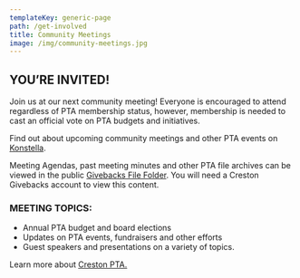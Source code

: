 ```yaml
---
templateKey: generic-page
path: /get-involved
title: Community Meetings
image: /img/community-meetings.jpg
---
```

## YOU’RE INVITED!

Join us at our next community meeting! Everyone is encouraged to attend regardless of PTA membership status, however, membership is needed to cast an official vote on PTA budgets and initiatives.

Find out about upcoming community meetings and other PTA events on [Konstella](https://www.konstella.com/app/school/669afb141b5ceab26a5c9b2f/calendar).

Meeting Agendas, past meeting minutes and other PTA file archives can be viewed in the public [Givebacks File Folder](https://creston.givebacks.com/files/2024-2025%20Community%20Meeting%20Documents). You will need a Creston Givebacks account to view this content.

### MEETING TOPICS:

* Annual PTA budget and board elections
* Updates on PTA events, fundraisers and other efforts
* Guest speakers and presentations on a variety of topics.

Learn more about [Creston PTA.](/about/about-creston-pta)